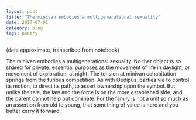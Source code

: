 ```yaml
---
layout: post
title: "The minivan embodies a multigenerational sexuality"
date: 2017-07-01
category: blog
tags: poetry
---
```


(date approximate, transcribed from notebook)

The minivan embodies a multigenerational sexuality.
No ther object is so shared
for private, essential purposes
as the movement of life
in daylight,
or movement of exploration, at night.
The tension at minivan cohabitation
springs from the furious competition.
As with Oedipus, parties vie
to control its motion,
to direct its path,
to assert ownership upon the symbol.
But, unlike the tale,
the law and the force is on
the more established side,
and the parent cannot help but
dominate. For the family is not
a unit so much as an assertion
from old to young,
that something of value is here
and you better carry it forward.
